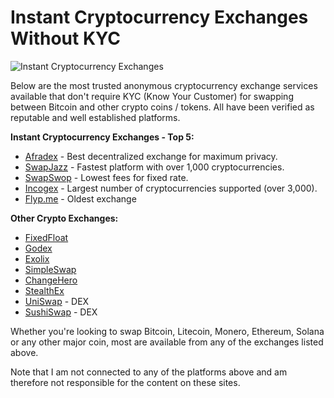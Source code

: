 # Instant Cryptocurrency Exchanges Without KYC

![Instant Cryptocurrency Exchanges](https://github.com/user-attachments/assets/b21960de-1bab-40fa-b27a-64d3d588f9ff)

Below are the most trusted anonymous cryptocurrency exchange services available that don't require KYC (Know Your Customer) for swapping between Bitcoin and other crypto coins / tokens. All have been verified as reputable and well established platforms.

**Instant Cryptocurrency Exchanges - Top 5:**

- [Afradex](https://afradex.com) - Best decentralized exchange for maximum privacy.
- [SwapJazz](https://swapjazz.com) - Fastest platform with over 1,000 cryptocurrencies.
- [SwapSwop](https://swapswop.io) - Lowest fees for fixed rate.
- [Incogex](https://incogex.com) - Largest number of cryptocurrencies supported (over 3,000).
- [Flyp.me](https://flyp.me) - Oldest exchange

**Other Crypto Exchanges:**

- [FixedFloat](https://fixedfloat.com) 
- [Godex](https://godex.io)
- [Exolix](https://exolix.com)
- [SimpleSwap](https://simpleswap.io)
- [ChangeHero](https://changehero.io)
- [StealthEx](https://stealthex.io)
- [UniSwap](https://uniswap.org) - DEX
- [SushiSwap](https://sushi.com) - DEX

Whether you're looking to swap Bitcoin, Litecoin, Monero, Ethereum, Solana or any other major coin, most are available from any of the exchanges listed above. 

Note that I am not connected to any of the platforms above and am therefore not responsible for the content on these sites.
